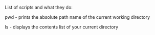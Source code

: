 List of scripts and what they do:

pwd - prints the absolute path name of the current working directory

ls - displays the contents list of your current directory
